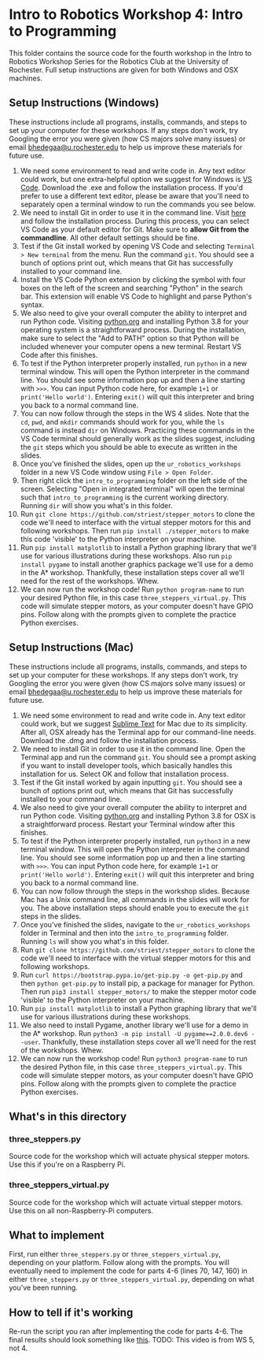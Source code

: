 
# Intro to Robotics Workshop 4: Intro to Programming
This folder contains the source code for the fourth workshop in the Intro to Robotics Workshop Series for the Robotics Club at the University of Rochester. Full setup instructions are given for both Windows and OSX machines.

## Setup Instructions (Windows)
These instructions include all programs, installs, commands, and steps to set up your computer for these workshops. If any steps don't work, try Googling the error you were given (how CS majors solve many issues) or email bhedegaa@u.rochester.edu to help us improve these materials for future use.

1. We need some environment to read and write code in. Any text editor could work, but one extra-helpful option we suggest for Windows is [VS Code](https://code.visualstudio.com/). Download the .exe and follow the installation process. If you'd prefer to use a different text editor, please be aware that you'll need to separately open a terminal window to run the commands you see below.
2. We need to install Git in order to use it in the command line. Visit [here](https://git-scm.com/download/win) and follow the installation process. During this process, you can select VS Code as your default editor for Git. Make sure to **allow Git from the commandline**. All other default settings should be fine.
3. Test if the Git install worked by opening VS Code and selecting `Terminal > New terminal` from the menu. Run the command `git`. You should see a bunch of options print out, which means that Git has successfully installed to your command line.
4. Install the VS Code Python extension by clicking the symbol with four boxes on the left of the screen and searching "Python" in the search bar. This extension will enable VS Code to highlight and parse Python's syntax.
5. We also need to give your overall computer the ability to interpret and run Python code. Visiting [python.org](https://www.python.org) and installing Python  3.8 for your operating system is a straightforward process. During the installation, make sure to select the "Add to PATH" option so that Python will be included whenever your computer opens a new terminal. Restart VS Code after this finishes.
6. To test if the Python interpreter properly installed, run `python` in a new terminal window. This will open the Python interpreter in the command line. You should see some information pop up and then a line starting with `>>>`. You can input Python code here, for example `1+1` or `print('Hello world')`. Entering `exit()` will quit this interpreter and bring you back to a normal command line.
7. You can now follow through the steps in the WS 4 slides. Note that the `cd`, `pwd`, and `mkdir` commands should work for you, while the `ls` command is instead `dir` on Windows. Practicing these commands in the VS Code terminal should generally work as the slides suggest, including the `git` steps which you should be able to execute as written in the slides.
8. Once you've finished the slides, open up the `ur_robotics_workshops` folder in a new VS Code window using `File > Open Folder`.
9. Then right click the `intro_to_programming` folder on the left side of the screen. Selecting "Open in integrated terminal" will open the terminal such that `intro_to_programming` is the current working directory. Running `dir` will show you what's in this folder.
10. Run `git clone https://github.com/striest/stepper_motors` to clone the code we'll need to interface with the virtual stepper motors for this and following workshops. Then run `pip install ./stepper_motors` to make this code 'visible' to the Python interpreter on your machine.
11. Run `pip install matplotlib` to install a Python graphing library that we'll use for various illustrations during these workshops. Also run `pip install pygame` to install another graphics package we'll use for a demo in the A* workshop. Thankfully, these installation steps cover all we'll need for the rest of the workshops. Whew.
12. We can now run the workshop code! Run `python program-name` to run your desired Python file, in this case `three_steppers_virtual.py`. This code will simulate stepper motors, as your computer doesn't have GPIO pins. Follow along with the prompts given to complete the practice Python exercises.

## Setup Instructions (Mac)
These instructions include all programs, installs, commands, and steps to set up your computer for these workshops. If any steps don't work, try Googling the error you were given (how CS majors solve many issues) or email bhedegaa@u.rochester.edu to help us improve these materials for future use.

1. We need some environment to read and write code in. Any text editor could work, but we suggest [Sublime Text](https://www.sublimetext.com/) for Mac due to its simplicity. After all, OSX already has the Terminal app for our command-line needs. Download the .dmg and follow the installation process.
2. We need to install Git in order to use it in the command line. Open the Terminal app and run the command `git`. You should see a prompt asking if you want to install developer tools, which basically handles this installation for us. Select OK and follow that installation process.
3. Test if the Git install worked by again inputting `git`. You should see a bunch of options print out, which means that Git has successfully installed to your command line.
5. We also need to give your overall computer the ability to interpret and run Python code. Visiting [python.org](https://www.python.org) and installing Python  3.8 for OSX is a straightforward process. Restart your Terminal window after this finishes.
6. To test if the Python interpreter properly installed, run `python3` in a new terminal window. This will open the Python interpreter in the command line. You should see some information pop up and then a line starting with `>>>`. You can input Python code here, for example `1+1` or `print('Hello world')`. Entering `exit()` will quit this interpreter and bring you back to a normal command line.
7. You can now follow through the steps in the workshop slides. Because Mac has a Unix command line, all commands in the slides will work for you. The above installation steps should enable you to execute the `git` steps in the slides.
8. Once you've finished the slides, navigate to the `ur_robotics_workshops` folder in Terminal and then into the `intro_to_programming` folder. Running `ls` will show you what's in this folder.
10. Run `git clone https://github.com/striest/stepper_motors` to clone the code we'll need to interface with the virtual stepper motors for this and following workshops.
11. Run `curl https://bootstrap.pypa.io/get-pip.py -o get-pip.py` and then `python get-pip.py` to install pip, a package for manager for Python. Then run `pip3 install stepper_motors/` to make the stepper motor code 'visible' to the Python interpreter on your machine.
11. Run `pip install matplotlib` to install a Python graphing library that we'll use for various illustrations during these workshops.
12. We also need to install Pygame, another library we'll use for a demo in the A* workshop. Run `python3 -m pip install -U pygame==2.0.0.dev6 --user`. Thankfully, these installation steps cover all we'll need for the rest of the workshops. Whew.
12. We can now run the workshop code! Run `python3 program-name` to run the desired Python file, in this case `three_steppers_virtual.py`. This code will simulate stepper motors, as your computer doesn't have GPIO pins. Follow along with the prompts given to complete the practice Python exercises.

## What's in this directory
### three\_steppers.py
Source code for the workshop which will actuate physical stepper motors. Use this if you're on a Raspberry Pi.
### three\_steppers\_virtual.py
Source code for the workshop which will actuate virtual stepper motors. Use this on all non-Raspberry-Pi computers.

## What to implement
First, run either `three_steppers.py` or `three_steppers_virtual.py`, depending on your platform. Follow along with the prompts. You will eventually need to implement the code for parts 4-6 (lines 70, 147, 160) in either `three_steppers.py` or `three_steppers_virtual.py`, depending on what you've been running.

## How to tell if it's working
Re-run the script you ran after implementing the code for parts 4-6. The final results should look something like [this](https://youtu.be/eAWpkSIO3vE). TODO: This video is from WS 5, not 4.
